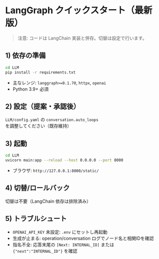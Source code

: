 # LangGraph クイックスタート（最新版）

> 注意: コードは LangChain 実装と併存。切替は設定で行います。

## 1) 依存の準備
```bash
cd LLM
pip install -r requirements.txt
```
- 主なレンジ: `langgraph>=0.1.70`, `httpx`, `openai`
- Python 3.9+ 必須

## 2) 設定（提案・承認後）
`LLM/config.yaml` の `conversation.auto_loops` を調整してください（既存維持）

## 3) 起動
```bash
cd LLM
uvicorn main:app --reload --host 0.0.0.0 --port 8000
```
- ブラウザ: `http://127.0.0.1:8000/static/`

## 4) 切替/ロールバック
切替は不要（LangChain 依存は排除済み）

## 5) トラブルシュート
- `OPENAI_API_KEY` 未設定: `.env` にセットし再起動
- 生成が止まる: operation/conversation ログでノード名と相関IDを確認
- 指名不全: 応答末尾の `[Next: INTERNAL_ID]` または `{"next":"INTERNAL_ID"}` を確認
